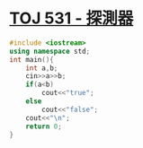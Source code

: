 # [TOJ 531 - 探測器](https://toj.tfcis.org/oj/pro/531/)
```cpp
#include <iostream>
using namespace std;
int main(){
    int a,b;
	cin>>a>>b;
	if(a<b)
		cout<<"true";
	else
		cout<<"false";
	cout<<"\n";
    return 0;
}
```
